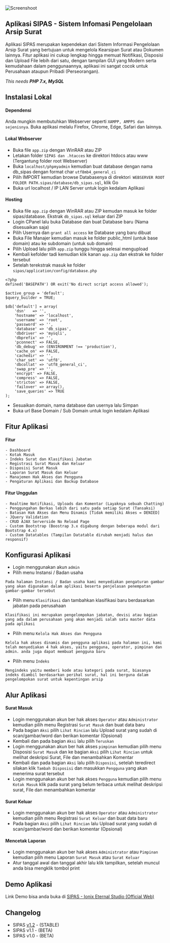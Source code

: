 <img alt="Screenshoot" src="https://github.com/ionixeternal/sipas/blob/master/docs/image/thumbnails.jpg">

## Aplikasi SIPAS - Sistem Infomasi Pengelolaan Arsip Surat

Aplikasi SIPAS merupakan kependekan dari Sistem Informasi Pengelolaan Arsip Surat yang bertujuan untuk mengelola Kearsipan Surat atau Dokumen lainnya. Fitur aplikasi ini cukup lengkap hingga memuat Notifikasi, Disposisi dan Upload File lebih dari satu, dengan tampilan GUI yang Modern serta kemudahaan dalam penggunaannya, aplikasi ini sangat cocok untuk Perusahaan ataupun Pribadi (Perseorangan).

_This needs **PHP 7.x, MySQL**_

## Instalasi Lokal

#### Dependensi
Anda mungkin membutuhkan Webserver seperti `XAMPP, AMPPS dan sejenisnya`. Buka aplikasi melalu Firefox, Chrome, Edge, Safari dan lainnya.

#### Lokal Webserver
- Buka file `app.zip` dengan WinRAR atau ZIP
- Letakan folder `SIPAS dan .htacces` ke direktori htdocs atau www (Tergantung folder root Webserver)
- Buka `localhost/phpmyadmin` kemudian buat database dengan nama db_sipas dengan format char `utf8mb4_general_ci`
- Pilih IMPORT kemudian browse Databasenya di direktori` WEBSERVER ROOT FOLDER PATH.sipas/database/db_sipas.sql`, klik Go
- Buka url localhost / IP LAN Server untuk login kedalam Aplikasi

#### Hosting
- Buka file `app.zip` dengan WinRAR atau ZIP kemudan masuk ke folder sipas/database. Ekstrak `db_sipas.sql` keluar dari ZIP
- Login CPanel lalu buka Database dan buat Database baru (Nama disesuaikan saja)
- Pilih Usernya dan `grant all access` ke Database yang baru dibuat
- Buka File Manajer kemudian masuk ke folder public_html (untuk base domain) atau ke subdomain (untuk sub domain)
- Pilih Upload lalu pilih `app.zip` tunggu hingga selesai mengupload
- Kembali kefolder tadi kemudian klik kanan `app.zip` dan ekstrak ke folder tersebut
- Setelah terekstrak masuk ke folder `sipas/application/config/database.php`
```
<?php
defined('BASEPATH') OR exit('No direct script access allowed');

$active_group = 'default';
$query_builder = TRUE;

$db['default'] = array(
	'dsn'	=> '',
	'hostname' => 'localhost',
	'username' => 'root',
	'password' => '',
	'database' => 'db_sipas',
	'dbdriver' => 'mysqli',
	'dbprefix' => '',
	'pconnect' => FALSE,
	'db_debug' => (ENVIRONMENT !== 'production'),
	'cache_on' => FALSE,
	'cachedir' => '',
	'char_set' => 'utf8',
	'dbcollat' => 'utf8_general_ci',
	'swap_pre' => '',
	'encrypt' => FALSE,
	'compress' => FALSE,
	'stricton' => FALSE,
	'failover' => array(),
	'save_queries' => TRUE
);
```
- Sesuaikan domain, nama database dan usernya lalu Simpan
- Buka url Base Domain / Sub Domain untuk login kedalam Aplikasi

## Fitur Aplikasi

#### Fitur
    - Dashboard
    - Kotak Masuk
    - Indeks Surat dan Klasifikasi Jabatan
    - Registrasi Surat Masuk dan Keluar
    - Disposisi Surat Masuk
    - Laporan Surat Masuk dan Keluar
    - Manajemen Hak Akses dan Pengguna
    - Pengaturan Aplikasi dan Backup Database

#### Fitur Unggulan
    - Realtime Notifikasi, Uploads dan Komentar (Layaknya sebuah Chatting)
    - Penggungahan Berkas lebih dari satu pada setiap Surat (Tansaksi)
    - Batasan Hak Akses dan Menu Dinamis [Tidak memiliki Akses = DENIED]
    - JQuery Validation
    - CRUD AJAX Serverside No Reload Page
    - Custom Bootstrap (Boostrap 3.x digabung dengan beberapa modul dari Bootstrap 4.x)
    - Custom Datatables (Tampilan Datatable dirubah menjadi halus dan responsif)

## Konfigurasi Aplikasi
- Login menggunakan akun `admin`
- Pilih menu Instansi / Badan usaha
```
Pada halaman Instansi / Badan usaha kami menyediakan pengaturan gambar yang akan digunakan dalam aplikasi beserta penjelasan penempatan gambar-gambar tersebut
```
- Pilih menu `Klasifikasi` dan tambahkan klasifikasi baru berdasarkan jabatan pada perusahaan
```
Klasifikasi ini merupakan pengelompokan jabatan, devisi atau bagian yang ada dalam perusahaan yang akan menjadi salah satu master data pada aplikasi
```
- Pilih menu `Kelola Hak Akses dan Pengguna`
```
Kelola hak akses dinamis dan pengguna aplikasi pada halaman ini, kami telah menyediakan 4 hak akses, yaitu pengguna, operator, pimpinan dan admin. anda juga dapat membuat pengguna baru
```
- Pilih menu `Indeks`
```
Mengindeks yaitu memberi kode atau kategori pada surat, biasanya indeks diambil berdasarkan perihal surat, hal ini berguna dalam pengelompokan surat untuk kepentingan arsip
```

## Alur Aplikasi

#### Surat Masuk
- Login menggunakan akun ber hak akses `Operator` atau `Administrator` kemudian pilih menu Registrasi `Surat Masuk` dan buat data baru
- Pada bagian `Aksi` pilih `Lihat Rincian` lalu Upload surat yang sudah di scan/gambar/word dan berikan komentar (Opsional)
- Kembali dan pada bagian `Aksi` lalu pilih `Teruskan`
- Login menggunakan akun ber hak akses `pimpinan` kemudian pilih menu Disposisi `Surat Masuk` dan ke bagian `Aksi` pilih `Lihat Rincian` untuk melihat deskripsi Surat, File dan menambahkan Komentar
- Kembali dan pada bagian `Aksi` lalu pilih `Disposisi`, setelah teredirect silakan klik `Tambah Disposisi` dan masukkan `Pengguna` yang akan menerima surat tersebut
- Login menggunakan akun ber hak akses `Pengguna` kemudian pilih menu `Kotak Masuk` klik pada surat yang belum terbaca untuk melihat deskripsi surat, File dan menambahkan komentar

#### Surat Keluar
- Login menggunakan akun ber hak akses `Operator` atau `Administrator` kemudian pilih menu Registrasi `Surat Keluar` dan buat data baru
- Pada bagian `Aksi` pilih `Lihat Rincian` lalu Upload surat yang sudah di scan/gambar/word dan berikan komentar (Opsional)

#### Mencetak Laporan
- Login menggunakan akun ber hak akses `Administrator` atau `Pimpinan` kemudian pilih menu Laporan `Surat Masuk` atau `Surat Keluar`
- Atur tanggal awal dan tanggal akhir lalu klik tampilkan, setelah muncul anda bisa mengklik tombol print

## Demo Aplikasi
Link Demo bisa anda buka di [SIPAS - Ionix Eternal Studio (Official Web)](http://sipas.ionixeternal.co.id/)

## Changelog
- SIPAS [v1.2](https://github.com/ionixeternal/sipas/blob/master/CHANGELOG.md) - (STABLE)
- SIPAS v1.1 - (BETA)
- SIPAS v1.0 - (BETA)
